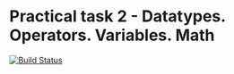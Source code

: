 # Practical task 2 - Datatypes. Operators. Variables. Math

[![Build Status](https://travis-ci.com/itmo-java-basics-2020/task-2-datatypes-and-operators-annihilator01.svg?branch=master)](https://travis-ci.com/itmo-java-basics-2020/task-2-datatypes-and-operators-annihilator01)
